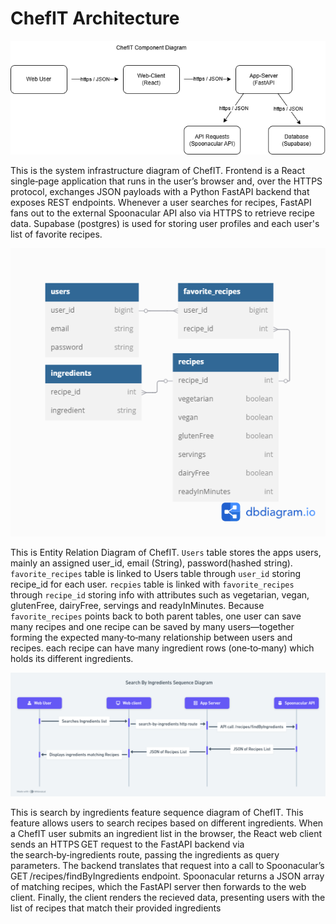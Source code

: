 # ChefIT Architecture

![Component Diagram](component.png)

This is the system infrastructure diagram of ChefIT. Frontend is a React single‑page application that runs in the user’s browser and, over the HTTPS protocol, exchanges JSON payloads with a Python FastAPI backend that exposes REST endpoints. Whenever a user searches for recipes, FastAPI fans out to the external Spoonacular API also via HTTPS to retrieve recipe data. Supabase (postgres) is used for storing user profiles and each user's list of favorite recipes.

![Entity Relation Diagram](entity_relation.png)

This is Entity Relation Diagram of ChefIT. `Users` table stores the apps users, mainly an assigned user_id, email (String), password(hashed string). `favorite_recipes` table is linked to Users table through `user_id` storing recipe_id for each user. `recpies` table is linked with `favorite_recipes` through `recipe_id` storing info with attributes such as vegetarian, vegan, glutenFree, dairyFree, servings and readyInMinutes. Because `favorite_recipes` points back to both parent tables, one user can save many recipes and one recipe can be saved by many users—together forming the expected many‑to‑many relationship between users and recipes. each recipe can have many ingredient rows (one‑to‑many) which holds its different ingredients.

![Sequence diagram](sequence_diagram.png)

This is search by ingredients feature sequence diagram of ChefIT. This feature allows users to search recipes based on different ingredients. When a ChefIT user submits an ingredient list in the browser, the React web client sends an HTTPS GET request to the FastAPI backend via the search‑by‑ingredients route, passing the ingredients as query parameters. The backend translates that request into a call to Spoonacular’s GET /recipes/findByIngredients endpoint. Spoonacular returns a JSON array of matching recipes, which the FastAPI server then forwards to the web client. Finally, the client renders the recieved data, presenting users with the list of recipes that match their provided ingredients